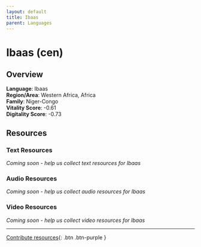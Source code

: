 ```yaml
---
layout: default
title: Ibaas
parent: Languages
---
```


# Ibaas (cen)

## Overview

**Language**: Ibaas  
**Region/Area**: Western Africa, Africa  
**Family**: Niger-Congo  
**Vitality Score**: -0.61  
**Digitality Score**: -0.73  

## Resources

### Text Resources
*Coming soon - help us collect text resources for Ibaas*

### Audio Resources
*Coming soon - help us collect audio resources for Ibaas*

### Video Resources
*Coming soon - help us collect video resources for Ibaas*

---

[Contribute resources](https://fairtrain.github.io/){: .btn .btn-purple }
